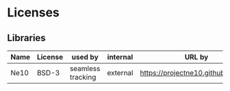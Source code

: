 # Licenses

## Libraries

| Name     | License      | used by                     | internal | URL by                                 |
|----------|--------------|-----------------------------|----------|----------------------------------------|
| Ne10     | BSD-3        | seamless tracking           | external | https://projectne10.github.io/Ne10     |



